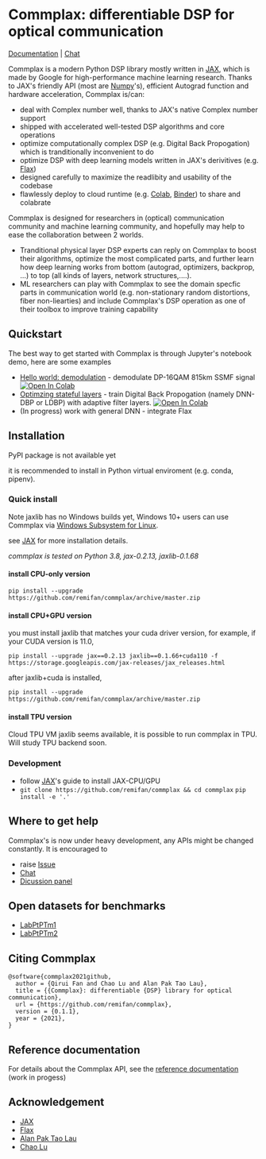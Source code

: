 # Commplax: differentiable DSP for optical communication
[Documentation](https://commplax.readthedocs.io) |
[Chat](https://gitter.im/commplax/community)


Commplax is a modern Python DSP library mostly written in [JAX](https://github.com/google/jax), which is made by Google for high-performance machine learning research. Thanks to JAX's friendly API (most are [Numpy](https://numpy.org/)'s), efficient Autograd function and hardware acceleration, Commplax is/can:

- deal with Complex number well, thanks to JAX's native Complex number support
- shipped with accelerated well-tested DSP algorithms and core operations
- optimize computationally complex DSP (e.g. Digital Back Propogation) which is tranditionally inconvenient to do
- optimize DSP with deep learning models written in JAX's derivitives (e.g. [Flax](https://github.com/google/flax))
- designed carefully to maximize the readlibity and usability of the codebase
- flawlessly deploy to cloud runtime (e.g. [Colab](https://colab.research.google.com/), [Binder](https://mybinder.org/)) to share and colabrate

Commplax is designed for researchers in (optical) communication community and machine learning community, and hopefully may help to ease the collaboration between 2 worlds.
- Tranditional physical layer DSP experts can reply on Commplax to boost their algorithms, optimize the most complicated parts, and further learn how deep learning works from bottom (autograd, optimizers, backprop, ...) to top (all kinds of layers, network structures,....).
- ML researchers can play with Commplax to see the domain specfic parts in communication world (e.g. non-stationary random distortions, fiber non-liearties) and include Commplax's DSP operation as one of their toolbox to improve training capability


## Quickstart
The best way to get started with Commplax is through Jupyter's notebook demo, here are some examples
- [Hello world: demodulation](https://github.com/remifan/commplax/blob/master/examples/hello_world.ipynb) - demodulate DP-16QAM 815km SSMF signal [![Open In Colab](https://colab.research.google.com/assets/colab-badge.svg)](https://colab.research.google.com/github/remifan/commplax/blob/master/examples/hello_world.ipynb)
- [Optimzing stateful layers](https://github.com/remifan/commplax/blob/master/examples/stateful_layer.ipynb) - train Digital Back Propogation (namely DNN-DBP or LDBP) with adaptive filter layers. [![Open In Colab](https://colab.research.google.com/assets/colab-badge.svg)](https://colab.research.google.com/github/remifan/commplax/blob/master/examples/stateful_layer.ipynb)
- (In progress) work with general DNN - integrate Flax

## Installation
PyPI package is not available yet

it is recommended to install in Python virtual enviroment (e.g. conda, pipenv).

### Quick install
Note jaxlib has no Windows builds yet, Windows 10+ users can use Commplax via [Windows Subsystem for Linux](https://docs.microsoft.com/en-us/windows/wsl/about).

see [JAX](https://github.com/google/jax#installation) for more installation details.

_commplax is tested on Python 3.8, jax-0.2.13, jaxlib-0.1.68_
#### install CPU-only version
```
pip install --upgrade https://github.com/remifan/commplax/archive/master.zip
```
#### install CPU+GPU version
you must install jaxlib that matches your cuda driver version, for example, if your CUDA version is 11.0,
```
pip install --upgrade jax==0.2.13 jaxlib==0.1.66+cuda110 -f https://storage.googleapis.com/jax-releases/jax_releases.html
```

after jaxlib+cuda is installed,
```
pip install --upgrade https://github.com/remifan/commplax/archive/master.zip
```

#### install TPU version
Cloud TPU VM jaxlib seems available, it is possible to run commplax in TPU. Will study TPU backend soon.

### Development
- follow [JAX](https://github.com/google/jax)'s guide to install JAX-CPU/GPU
- `git clone https://github.com/remifan/commplax && cd commplax`
  `pip install -e '.'`

## Where to get help
Commplax's is now under heavy development, any APIs might be changed constantly. It is encouraged to
- raise [Issue](https://github.com/remifan/commplax/issues)
- [Chat](https://gitter.im/commplax/community)
- [Dicussion panel](https://github.com/remifan/commplax/discussions)

## Open datasets for benchmarks
- [LabPtPTm1](https://github.com/remifan/LabPtPTm1)
- [LabPtPTm2](https://github.com/remifan/LabPtPTm2)

## Citing Commplax
```
@software{commplax2021github,
  author = {Qirui Fan and Chao Lu and Alan Pak Tao Lau},
  title = {{Commplax}: differentiable {DSP} library for optical communication},
  url = {https://github.com/remifan/commplax},
  version = {0.1.1},
  year = {2021},
}
```

## Reference documentation
For details about the Commplax API, see the [reference documentation](https://commplax.readthedocs.io) (work in progess)

## Acknowledgement
- [JAX](https://github.com/google/jax)
- [Flax](https://github.com/google/flax)
- [Alan Pak Tao Lau](https://www.alanptlau.org/)
- [Chao Lu](http://www.eie.polyu.edu.hk/~enluchao/)

